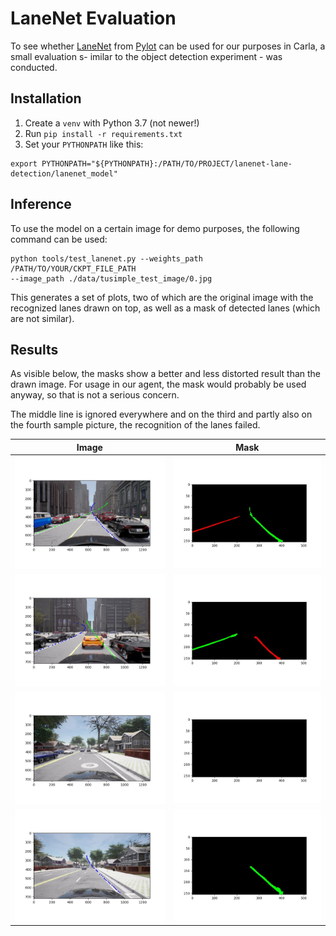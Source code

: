 # LaneNet Evaluation

To see whether [LaneNet](https://github.com/MaybeShewill-CV/lanenet-lane-detection) from [Pylot](https://github.com/erdos-project/pylot) can be used for our purposes in Carla, a small evaluation s- imilar to the object detection experiment - was conducted.

## Installation

1. Create a `venv` with Python 3.7 (not newer!)
2. Run `pip install -r requirements.txt`
3. Set your `PYTHONPATH` like this:

```shell
export PYTHONPATH="${PYTHONPATH}:/PATH/TO/PROJECT/lanenet-lane-detection/lanenet_model"
```

## Inference

To use the model on a certain image for demo purposes, the following command can be used:

```shell
python tools/test_lanenet.py --weights_path /PATH/TO/YOUR/CKPT_FILE_PATH 
--image_path ./data/tusimple_test_image/0.jpg
```

This generates a set of plots, two of which are the original image with the recognized lanes drawn on top, as well as a mask of detected lanes (which are not similar).

## Results

As visible below, the masks show a better and less distorted result than the drawn image.
For usage in our agent, the mask would probably be used anyway, so that is not a serious concern.

The middle line is ignored everywhere and on the third and partly also on the fourth sample picture, the recognition of the lanes failed.

Image             |  Mask
:-------------------------:|:-------------------------:
![1600-Image](assets/1600_lanes.jpg)  |  ![1600-Mask](assets/1600_lanes_mask.jpg)
![1619-Image](assets/1619_lanes.jpg)  |  ![1619-Mask](assets/1619_lanes_mask.jpg)
![1660-Image](assets/1660_lanes.jpg)  |  ![1660-Mask](assets/1660_lanes_mask.jpg)
![1663-Image](assets/1663_lanes.jpg)  |  ![1663-Mask](assets/1663_lanes_mask.jpg)
